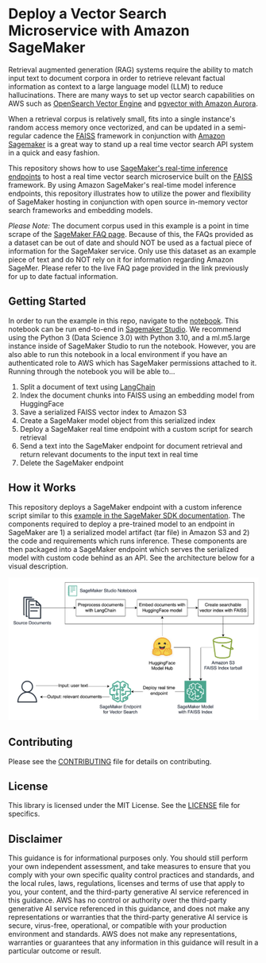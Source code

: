 # Deploy a Vector Search Microservice with Amazon SageMaker

Retrieval augmented generation (RAG) systems require the ability to match input text to document corpora in order to retrieve relevant factual information as context to a large language model (LLM) to reduce hallucinations. There are many ways to set up vector search capabilities on AWS such as [OpenSearch Vector Engine](https://aws.amazon.com/opensearch-service/serverless-vector-engine/) and [pgvector with Amazon Aurora](https://aws.amazon.com/blogs/database/leverage-pgvector-and-amazon-aurora-postgresql-for-natural-language-processing-chatbots-and-sentiment-analysis/). 

When a retrieval corpus is relatively small, fits into a single instance's random access memory once vectorized, and can be updated in a semi-regular cadence the [FAISS](https://github.com/facebookresearch/faiss) framework in conjunction with [Amazon Sagemaker](https://aws.amazon.com/sagemaker/) is a great way to stand up a real time vector search API system in a quick and easy fashion. 

This repository shows how to use [SageMaker's real-time inference endpoints](https://docs.aws.amazon.com/sagemaker/latest/dg/realtime-endpoints.html) to host a real time vector search microservice built on the [FAISS](https://github.com/facebookresearch/faiss) framework. By using Amazon SageMaker's real-time model inference endpoints, this repository illustrates how to utilize the power and flexibility of SageMaker hosting in conjunction with open source in-memory vector search frameworks and embedding models.

*Please Note:* The document corpus used in this example is a point in time scrape of the [SageMaker FAQ page](https://aws.amazon.com/sagemaker/faqs/). Because of this, the FAQs provided as a dataset can be out of date and should NOT be used as a factual piece of information for the SageMaker service. Only use this dataset as an example piece of text and do NOT rely on it for information regarding Amazon SageMer. Please refer to the live FAQ page provided in the link previously for up to date factual information.

## Getting Started

In order to run the example in this repo, navigate to the [notebook](./deploy-faiss-microservice.ipynb). This notebook can be run end-to-end in [Sagemaker Studio](https://aws.amazon.com/sagemaker/studio/). We recommend using the Python 3 (Data Science 3.0) with Python 3.10, and a ml.m5.large instance inside of SageMaker Studio to run the notebook. However, you are also able to run this notebook in a local environment if you have an authenticated role to AWS which has SageMaker permissions attached to it. Running through the notebook you will be able to...

1. Split a document of text using [LangChain](https://python.langchain.com/docs/get_started/introduction)
2. Index the document chunks into FAISS using an embedding model from HuggingFace
4. Save a serialized FAISS vector index to Amazon S3
5. Create a SageMaker model object from this serialized index
6. Deploy a SageMaker real time endpoint with a custom script for search retrieval
7. Send a text into the SageMaker endpoint for document retrieval and return relevant documents to the input text in real time
8. Delete the SageMaker endpoint

## How it Works

This repository deploys a SageMaker endpoint with a custom inference script similar to this [example in the SageMaker SDK documentation](https://sagemaker-examples.readthedocs.io/en/latest/introduction_to_amazon_algorithms/xgboost_abalone/xgboost_inferenece_script_mode.html). The components required to deploy a pre-trained model to an endpoint in SageMaker are 1) a serialized model artifact (tar file) in Amazon S3 and 2) the code and requirements which runs inference. These components are then packaged into a SageMaker endpoint which serves the serialized model with custom code behind as an API. See the architecture below for a visual description.

![arch](./imgs/faiss.png)

## Contributing

Please see the [CONTRIBUTING](./CONTRIBUTING.md) file for details on contributing.

## License

This library is licensed under the MIT License. See the [LICENSE](./LICENSE) file for specifics.

## Disclaimer

This guidance is for informational purposes only.  You should still perform your own independent assessment, and take measures to ensure that you comply with your own specific quality control practices and standards, and the local rules, laws, regulations, licenses and terms of use that apply to you, your content, and the third-party generative AI service referenced in this guidance.  AWS has no control or authority over the third-party generative AI service referenced in this guidance, and does not make any representations or warranties that the third-party generative AI service is secure, virus-free, operational, or compatible with your production environment and standards. AWS does not make any representations, warranties or guarantees that any information in this guidance will result in a particular outcome or result.  
